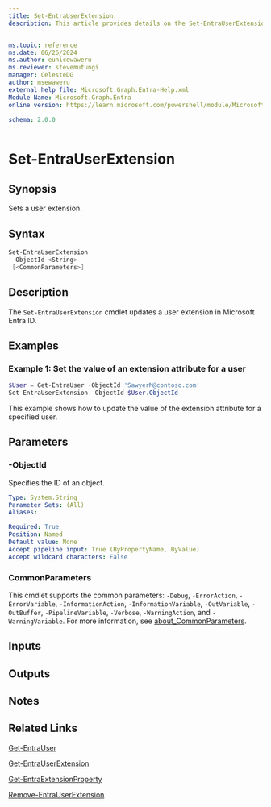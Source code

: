 ```yaml
---
title: Set-EntraUserExtension.
description: This article provides details on the Set-EntraUserExtension command.


ms.topic: reference
ms.date: 06/26/2024
ms.author: eunicewaweru
ms.reviewer: stevemutungi
manager: CelesteDG
author: msewaweru
external help file: Microsoft.Graph.Entra-Help.xml
Module Name: Microsoft.Graph.Entra
online version: https://learn.microsoft.com/powershell/module/Microsoft.Graph.Entra/Set-EntraUserExtension

schema: 2.0.0
---
```


# Set-EntraUserExtension

## Synopsis

Sets a user extension.

## Syntax

```powershell
Set-EntraUserExtension
 -ObjectId <String>
 [<CommonParameters>]
```

## Description

The `Set-EntraUserExtension` cmdlet updates a user extension in Microsoft Entra ID.

## Examples

### Example 1: Set the value of an extension attribute for a user

```powershell
$User = Get-EntraUser -ObjectId 'SawyerM@contoso.com'
Set-EntraUserExtension -ObjectId $User.ObjectId 
```

This example shows how to update the value of the extension attribute for a specified user.

## Parameters

### -ObjectId

Specifies the ID of an object.

```yaml
Type: System.String
Parameter Sets: (All)
Aliases:

Required: True
Position: Named
Default value: None
Accept pipeline input: True (ByPropertyName, ByValue)
Accept wildcard characters: False
```

### CommonParameters

This cmdlet supports the common parameters: `-Debug`, `-ErrorAction`, `-ErrorVariable`, `-InformationAction`, `-InformationVariable`, `-OutVariable`, `-OutBuffer`, `-PipelineVariable`, `-Verbose`, `-WarningAction`, and `-WarningVariable`. For more information, see [about_CommonParameters](https://go.microsoft.com/fwlink/?LinkID=113216).

## Inputs

## Outputs

## Notes

## Related Links

[Get-EntraUser](Get-EntraUser.md)

[Get-EntraUserExtension](Get-EntraUserExtension.md)

[Get-EntraExtensionProperty](Get-EntraExtensionProperty.md)

[Remove-EntraUserExtension](Remove-EntraUserExtension.md)
